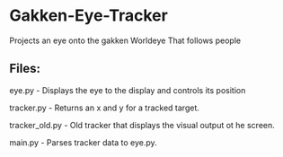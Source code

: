 # Gakken-Eye-Tracker
Projects an eye onto the gakken Worldeye That follows people

## Files:
eye.py - Displays the eye to the display and controls its position

tracker.py - Returns an x and y for a tracked target.

tracker_old.py - Old tracker that displays the visual output ot he screen.

main.py - Parses tracker data to eye.py.
